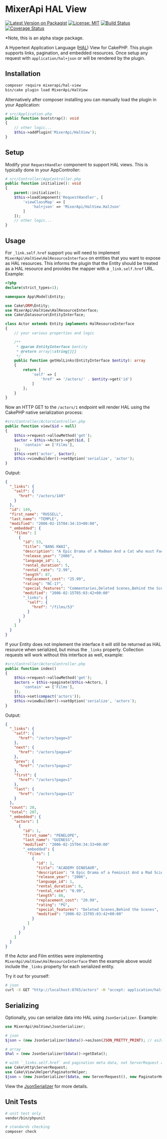 # MixerApi HAL View

[![Latest Version on Packagist](https://img.shields.io/packagist/v/mixerapi/hal-view.svg?style=flat-square)](https://packagist.org/packages/mixerapi/hal-view)
[![License: MIT](https://img.shields.io/badge/License-MIT-yellow.svg)](LICENSE.txt)
[![Build Status](https://travis-ci.org/mixerapi/hal-view.svg?branch=master)](https://travis-ci.org/github/mixerapi/hal-view)
[![Coverage Status](https://coveralls.io/repos/github/mixerapi/hal-view/badge.svg?branch=master)](https://coveralls.io/github/mixerapi/hal-view?branch=master)

*Note, this is an alpha stage package.

A Hypertext Application Language ([HAL](http://stateless.co/hal_specification.html)) View for CakePHP. This plugin 
supports links, pagination, and embedded resources. Once setup any request with `application/hal+json` or 
will be rendered by the plugin.

## Installation

```bash
composer require mixerapi/hal-view
bin/cake plugin load MixerApi/HalView
```

Alternatively after composer installing you can manually load the plugin in your Application:

```php
# src/Application.php
public function bootstrap(): void
{
    // other logic...
    $this->addPlugin('MixerApi/HalView');
}
```

## Setup

Modify your `RequestHandler` component to support HAL views. This is typically done in your AppController:

```php
# src/Controller/AppController.php
public function initialize(): void
{
    parent::initialize();
    $this->loadComponent('RequestHandler', [
        'viewClassMap' => [
            'hal+json' => 'MixerApi/HalView.HalJson'
        ]
    ]);
    // other logic... 
}
```

## Usage

For `_link.self.href` support you will need to implement `MixerApi\HalView\HalResourceInterface` on entities that you 
want to expose as HAL resources. This informs the plugin that the Entity should be treated as a HAL resource and 
provides the mapper with a `_link.self.href` URL. Example:

```php
<?php
declare(strict_types=1);

namespace App\Model\Entity;

use Cake\ORM\Entity;
use MixerApi\HalView\HalResourceInterface;
use Cake\Datasource\EntityInterface;

class Actor extends Entity implements HalResourceInterface
{
    // your various properties and logic

    /**
     * @param EntityInterface $entity
     * @return array|\string[][]
     */
    public function getHalLinks(EntityInterface $entity): array
    {
        return [
            'self' => [
                'href' => '/actors/' . $entity->get('id')
            ]
        ];
    }
}
```

Now an HTTP GET to the `/actors/1` endpoint will render HAL using the CakePHP native serialization process:

```php
#src/Controller/ActorsController.php
public function view($id = null)
{
    $this->request->allowMethod('get');
    $actor = $this->Actors->get($id, [
        'contain' => ['Films'],
    ]);
    $this->set('actor', $actor);
    $this->viewBuilder()->setOption('serialize', 'actor');
}
```

Output:

```json
{
  "_links": {
    "self": {
      "href": "/actors/149"
    }
  },
  "id": 149,
  "first_name": "RUSSELL",
  "last_name": "TEMPLE",
  "modified": "2006-02-15T04:34:33+00:00",
  "_embedded": {
    "films": [
      {
        "id": 53,
        "title": "BANG KWAI",
        "description": "A Epic Drama of a Madman And a Cat who must Face a A Shark in An Abandoned Amusement Park",
        "release_year": "2006",
        "language_id": 1,
        "rental_duration": 5,
        "rental_rate": "2.99",
        "length": 87,
        "replacement_cost": "25.99",
        "rating": "NC-17",
        "special_features": "Commentaries,Deleted Scenes,Behind the Scenes",
        "modified": "2006-02-15T05:03:42+00:00"
        "_links": {
          "self": {
            "href": "/films/53"
          }
        }
      }
    ]
  }
}
```

If your Entity does not implement the interface it will still be returned as HAL resource when serialized, but minus 
the `_links` property. Collection requests will work without this interface as well, example:

```php
#src/Controller/ActorsController.php
public function index()
{
    $this->request->allowMethod('get');
    $actors = $this->paginate($this->Actors, [
        'contain' => ['Films'],
    ]);
    $this->set(compact('actors'));
    $this->viewBuilder()->setOption('serialize', 'actors');
}
```

Output:

```json
{
  "_links": {
    "self": {
      "href": "/actors?page=3"
    },
    "next": {
      "href": "/actors?page=4"
    },
    "prev": {
      "href": "/actors?page=2"
    },
    "first": {
      "href": "/actors?page=1"
    },
    "last": {
      "href": "/actors?page=11"
    }
  },
  "count": 20,
  "total": 207,
  "_embedded": {
    "actors": [
      {
        "id": 1,
        "first_name": "PENELOPE",
        "last_name": "GUINESS",
        "modified": "2006-02-15T04:34:33+00:00"
        "_embedded": {
          "films": [
            {
              "id": 1,
              "title": "ACADEMY DINOSAUR",
              "description": "A Epic Drama of a Feminist And a Mad Scientist who must Battle a Teacher in The Canadian Rockies",
              "release_year": "2006",
              "language_id": 1,
              "rental_duration": 6,
              "rental_rate": "0.99",
              "length": 86,
              "replacement_cost": "20.99",
              "rating": "PG",
              "special_features": "Deleted Scenes,Behind the Scenes",
              "modified": "2006-02-15T05:03:42+00:00"
            }
          ]
        }
      }
    ]
  }
}
```

If the Actor and Film entities were implementing `MixerApi\HalView\HalResourceInterface` then the example above would 
include the `_links` property for each serialized entity.

Try it out for yourself:

```bash
# json
curl -X GET "http://localhost:8765/actors" -H "accept: application/hal+json"
```

## Serializing

Optionally, you can serialize data into HAL using `JsonSerializer`. Example:

```php
use MixerApi\HalView\JsonSerializer;

# json
$json = (new JsonSerializer($data))->asJson(JSON_PRETTY_PRINT); // asJson argument is optional

# array
$hal = (new JsonSerializer($data))->getData();

# with `_links.self.href` and pagination meta data, not ServerRequest and PaginatorHelper
use Cake\Http\ServerRequest;
use Cake\View\Helper\PaginatorHelper;
$json = (new JsonSerializer($data, new ServerRequest(), new PaginatorHelper()))->asJson();
```

View the [JsonSerializer](src/JsonSerializer.php) for more details.

## Unit Tests

```bash
# unit test only
vendor/bin/phpunit

# standards checking
composer check
```
